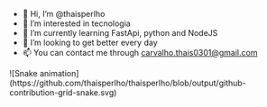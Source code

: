 - 👋 Hi, I’m @thaisperlho
- 👀 I’m interested in tecnologia
- 🌱 I’m currently learning FastApi, python and NodeJS
- 💞️ I’m looking to get better every day
- 📫 You can contact me through carvalho.thais0301@gmail.com

<!---
thaisperlho/thaisperlho is a ✨ special ✨ repository because its `README.md` (this file) appears on your GitHub profile.
You can click the Preview link to take a look at your changes.
--->


<div>![Snake animation](https://github.com/thaisperlho/thaisperlho/blob/output/github-contribution-grid-snake.svg)
</div>
